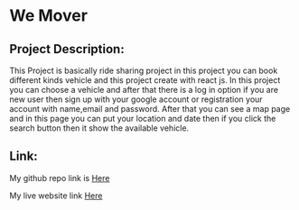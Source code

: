 # We Mover

## Project Description:

This Project is basically ride sharing project in this project you can book different kinds vehicle and this project create with react js. In this project you can choose a vehicle and after that there is a log in option if you are new user then sign up with your google account or registration your account with name,email and password. After that you can see a map page and in this page you can put your location and date then if you click the search button then it show the available vehicle.

## Link:

My github repo link is [Here](https://github.com/Arifuzzaman-Nishan/We-Mover)

My live website link [Here](https://we-mover.web.app/)

